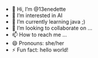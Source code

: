 - 👋 Hi, I’m @13enedette
- 👀 I’m interested in AI
- 🌱 I’m currently learning java ;)
- 💞️ I’m looking to collaborate on ...
- 📫 How to reach me ...
- 😄 Pronouns: she/her
- ⚡ Fun fact: hello world!

<!---
13enedette/13enedette is a ✨ special ✨ repository because its `README.md` (this file) appears on your GitHub profile.
You can click the Preview link to take a look at your changes.
--->
